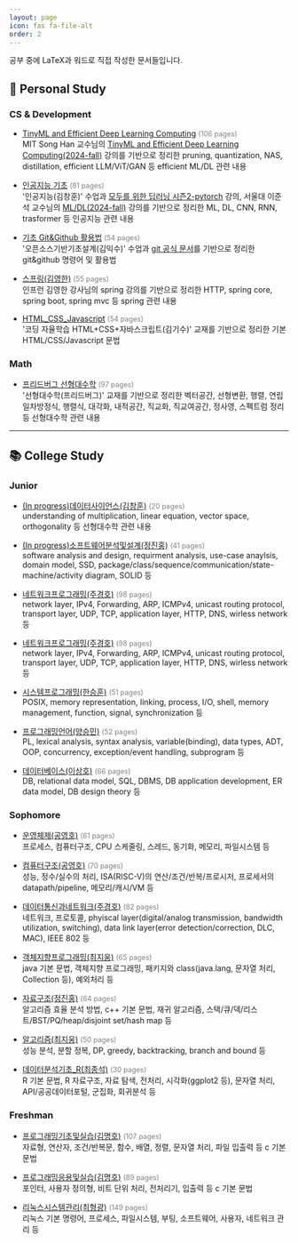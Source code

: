 ```yaml
---
layout: page
icon: fas fa-file-alt
order: 2
---
```


공부 중에 LaTeX과 워드로 직접 작성한 문서들입니다.

## 🚀 Personal Study

### CS & Development

- [TinyML and Efficient Deep Learning Computing](/pdf/personal/Dev_CS/TinyML_and_Efficient_Deep_Learning_Computing_Song_Han_.pdf) <span style="font-size:0.9em;color:gray;">(106 pages)</span>  
MIT Song Han 교수님의 [TinyML and Efficient Deep Learning Computing(2024-fall)](https://hanlab.mit.edu/courses/2024-fall-65940) 강의를 기반으로 정리한  pruning, quantization, NAS, distillation, efficient LLM/ViT/GAN 등 efficient ML/DL 관련 내용

- [인공지능 기초](/pdf/personal/Dev_CS/인공지능_기초.pdf) <span style="font-size:0.9em;color:gray;">(81 pages)</span>  
'인공지능(김창훈)' 수업과 [모두를 위한 딥러닝 시즌2-pytorch](https://deeplearningzerotoall.github.io/season2/) 강의, 서울대 이준석 교수님의 [ML/DL(2024-fall)](https://www.youtube.com/watch?v=JpdKTvgrcYQ&list=PL0E_1UqNACXA5u65LBjzFCAVSZ4xuBWqj) 강의를 기반으로 정리한 ML, DL, CNN, RNN, trasformer 등 인공지능 관련 내용

- [기초 Git&Github 활용법](/pdf/personal/Dev_CS/기초_Git_Github_활용법.pdf) <span style="font-size:0.9em;color:gray;">(54 pages)</span>  
'오픈소스기반기초설계(김익수)' 수업과 [git 공식 문서](https://git-scm.com/book/ko/v2)를 기반으로 정리한 git&github 명령어 및 활용법

- [스프링(김영한)](/pdf/personal/Dev_CS/스프링_김영한_.pdf) <span style="font-size:0.9em;color:gray;">(55 pages)</span>  
인프런 김영한 강사님의 spring 강의를 기반으로 정리한 HTTP, spring core, spring boot, spring mvc 등 spring 관련 내용

- [HTML_CSS_Javascript](/pdf/personal/Dev_CS/HTML_CSS_Javascript.pdf) <span style="font-size:0.9em;color:gray;">(54 pages)</span>  
'코딩 자율학습 HTML+CSS+자바스크립트(김기수)' 교재를 기반으로 정리한 기본 HTML/CSS/Javascript 문법

### Math

- [프리드버그 선형대수학](/pdf/personal/Math/프리드버그_선형대수학.pdf) <span style="font-size:0.9em;color:gray;">(97 pages)</span>  
'선형대수학(프리드버그)' 교재를 기반으로 정리한 벡터공간, 선형변환, 행렬, 연립일차방정식, 행렬식, 대각화, 내적공간, 직교화, 직교여공간, 정사영, 스펙트럼 정리 등 선형대수학 관련 내용

---

## 📚 College Study

### Junior

- [(In progress)데이터사이언스(김창훈)](/pdf/college/Junior/데이터사이언스_김창훈_.pdf) <span style="font-size:0.9em;color:gray;">(20 pages)</span>  
understanding of multiplication, linear equation, vector space, orthogonality 등 선형대수학 관련 내용

- [(In progress)소프트웨어분석및설계(정진홍)](/pdf/college/Junior/소프트웨어분석및설계_정진홍_.pdf) <span style="font-size:0.9em;color:gray;">(41 pages)</span>  
software analysis and design, requirment analysis, use-case anaylsis, domain model, SSD, package/class/sequence/communication/state-machine/activity diagram, SOLID 등

- [네트워크프로그래밍(주경호)](/pdf/college/Junior/네트워크프로그래밍_주경호_.pdf) <span style="font-size:0.9em;color:gray;">(98 pages)</span>  
network layer, IPv4, Forwarding, ARP, ICMPv4, unicast routing protocol, transport layer, UDP, TCP, application layer, HTTP, DNS, wirless network 등

- [네트워크프로그래밍(주경호)](/pdf/college/Junior/네트워크프로그래밍_주경호_.pdf) <span style="font-size:0.9em;color:gray;">(98 pages)</span>  
network layer, IPv4, Forwarding, ARP, ICMPv4, unicast routing protocol, transport layer, UDP, TCP, application layer, HTTP, DNS, wirless network 등

- [시스템프로그래밍(한승훈)](/pdf/college/Junior/시스템프로그래밍_한승훈_.pdf) <span style="font-size:0.9em;color:gray;">(51 pages)</span>    
POSIX, memory representation, linking, process, I/O, shell, memory management, function, signal, synchronization 등

- [프로그래밍언어(양승민)](/pdf/college/Junior/프로그래밍언어_양승민_.pdf) <span style="font-size:0.9em;color:gray;">(52 pages)</span>    
PL, lexical analysis, syntax analysis, variable(binding), data types, ADT, OOP, concurrency, exception/event handling, subprogram 등

- [데이터베이스(이상호)](/pdf/college/Junior/데이터베이스_이상호_.pdf) <span style="font-size:0.9em;color:gray;">(66 pages)</span>    
DB, relational data model, SQL, DBMS, DB application development, ER data model, DB design theory 등

### Sophomore
- [운영체제(공영호)](/pdf/college/Sophomore/운영체제_공영호_.pdf) <span style="font-size:0.9em;color:gray;">(61 pages)</span>  
프로세스, 컴퓨터구조, CPU 스케줄링, 스레드, 동기화, 메모리, 파일시스템 등

- [컴퓨터구조(공영호)](/pdf/college/Sophomore/컴퓨터구조_공영호_.pdf) <span style="font-size:0.9em;color:gray;">(70 pages)</span>  
성능, 정수/실수의 처리, ISA(RISC-V)의 연산/조건/반복/프로시저, 프로세서의 datapath/pipeline, 메모리/캐시/VM 등

- [데이터통신과네트워크(주경호)](/pdf/college/Sophomore/데이터통신과네트워크_주경호_.pdf) <span style="font-size:0.9em;color:gray;">(82 pages)</span>  
네트워크, 프로토콜, phyiscal layer(digital/analog transmission, bandwidth utilization, switching), data link layer(error detection/correction, DLC, MAC), IEEE 802 등

- [객체지향프로그래밍(최지웅)](/pdf/college/Sophomore/객체지향프로그래밍_최지웅_.pdf) <span style="font-size:0.9em;color:gray;">(65 pages)</span>  
java 기본 문법, 객체지향 프로그래밍, 패키지와 class(java.lang, 문자열 처리, Collection 등), 예외처리 등

- [자료구조(정진홍)](/pdf/college/Sophomore/자료구조_정진홍_.pdf) <span style="font-size:0.9em;color:gray;">(64 pages)</span>  
알고리즘 효율 분석 방법, c++ 기본 문법, 재귀 알고리즘, 스택/큐/덱/리스트/BST/PQ/heap/disjoint set/hash map 등

- [알고리즘(최지웅)](/pdf/college/Sophomore/알고리즘_최지웅_.pdf) <span style="font-size:0.9em;color:gray;">(50 pages)</span>  
성능 분석, 분할 정복, DP, greedy, backtracking, branch and bound 등

- [데이터분석기초_R(최종석)](/pdf/college/Sophomore/데이터분석기초_R__최종석_.pdf) <span style="font-size:0.9em;color:gray;">(30 pages)</span>  
R 기본 문법, R 자료구조, 자료 탐색, 전처리, 시각화(ggplot2 등), 문자열 처리, API/공공데이터포털, 군집화, 회귀분석 등

### Freshman
- [프로그래밍기초및실습(김명호)](/pdf/college/Freshman/프로그래밍기초및실습(김명호)_1학년_1학기.pdf) <span style="font-size:0.9em;color:gray;">(107 pages)</span>  
자료형, 연산자, 조건/반복문, 함수, 배열, 정렬, 문자열 처리, 파일 입출력 등 c 기본 문법

- [프로그래밍응용및실습(김명호)](/pdf/college/Freshman/프로그래밍응용및실습(김명호)_1학년_2학기.pdf) <span style="font-size:0.9em;color:gray;">(89 pages)</span>  
포인터, 사용자 정의형, 비트 단위 처리, 전처리기, 입출력 등 c 기본 문법

- [리눅스시스템관리(최형광)](/pdf/college/Freshman/리눅스시스템관리(최형광)_1학년_1학기.pdf) <span style="font-size:0.9em;color:gray;">(149 pages)</span>  
리눅스 기본 명령어, 프로세스, 파일시스템, 부팅, 소프트웨어, 사용자, 네트워크 관리 등

